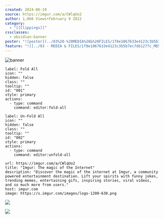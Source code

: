```yaml
---
created: 2024-06-19
source: https://imgur.com/a/CWlqUo2
author: 1,066 Views•February 9 2022
category:
  - "[[Clippings]]"
cssclasses:
  - obsidian-banner
poster: "![poster](../03%20-%20MEDIA%20&%20FILES/1f8e1067633e4123c3b5b7ec7db1277c_MD5.png)"
feature: "![[../03 - MEDIA & FILES/1f8e1067633e4123c3b5b7ec7db1277c_MD5.png]]"
---
```


![banner](../03%20-%20MEDIA%20&%20FILES/1f8e1067633e4123c3b5b7ec7db1277c_MD5.png)

```meta-bind-button
label: Fold All
icon: ""
hidden: false
class: ""
tooltip: ""
id: "001"
style: primary
actions:
  - type: command
    command: editor:fold-all

```

```meta-bind-button
label: Un-Fold All
icon: ""
hidden: false
class: ""
tooltip: ""
id: "002"
style: primary
actions:
  - type: command
    command: editor:unfold-all

```

```cardlink
url: https://imgur.com/a/CWlqUo2
title: "Imgur: The magic of the Internet"
description: "Discover the magic of the internet at Imgur, a community powered entertainment destination. Lift your spirits with funny jokes, trending memes, entertaining gifs, inspiring stories, viral videos, and so much more from users."
host: imgur.com
image: https://s.imgur.com/images/logo-1200-630.png
```


![](../03%20-%20MEDIA%20&%20FILES/60a19658e77bbb58b9cb531290ff9408_MD5.webp)



![](../03%20-%20MEDIA%20&%20FILES/ba66fdc0b71795c66e86d570fdb8ab17_MD5.webp)

